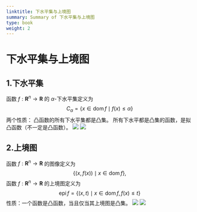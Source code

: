 ```yaml
---
linktitle: 下水平集与上境图
summary: Summary of 下水平集与上境图
type: book
weight: 2
---
```

# 下水平集与上境图
## 1.下水平集
函数 $f: \mathbf{R}^{n} \rightarrow \mathbf{R}$ 的 $\alpha$-下水平集定义为
$$
C_{\alpha}=\{x \in \operatorname{dom} f \mid f(x) \leqslant \alpha\}
$$
两个性质：
凸函数的所有下水平集都是凸集。
所有下水平都是凸集的函数，是拟凸函数（不一定是凸函数）。
   ![](下水平集与上境图-1661704536552.jpeg)
   ![](下水平集与上境图-1661704612152.jpeg)

## 2.上境图
函数 $f: \mathbf{R}^{n} \rightarrow \mathbf{R}$ 的图像定义为
$$
\{(x, f(x)) \mid x \in \operatorname{dom} f\},
$$
函数 $f: \mathbf{R}^{n} \rightarrow \mathbf{R}$ 的上境图定义为
$$
\operatorname{epi} f=\{(x, t) \mid x \in \operatorname{dom} f, f(x) \leqslant t\}
$$
性质：一个函数是凸函数，当且仅当其上境图是凸集。
![](下水平集与上境图-1661704711681.jpeg)
![](下水平集与上境图-1661704766109.jpeg)